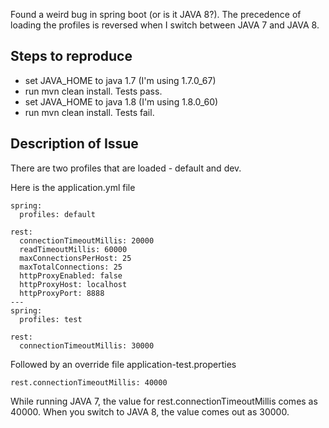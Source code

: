 Found a weird bug in spring boot (or is it JAVA 8?). The precedence of loading the profiles is reversed when I switch between JAVA 7 and JAVA 8.

Steps to reproduce
------------------
* set JAVA_HOME to java 1.7 (I'm using 1.7.0_67)
* run mvn clean install. Tests pass.
* set JAVA_HOME to java 1.8 (I'm using 1.8.0_60)
* run mvn clean install. Tests fail.

Description of Issue
------------------
There are two profiles that are loaded - default and dev.

Here is the application.yml file
```
spring:
  profiles: default

rest:
  connectionTimeoutMillis: 20000
  readTimeoutMillis: 60000
  maxConnectionsPerHost: 25
  maxTotalConnections: 25
  httpProxyEnabled: false
  httpProxyHost: localhost
  httpProxyPort: 8888
---
spring:
  profiles: test

rest:
  connectionTimeoutMillis: 30000
```

Followed by an override file application-test.properties
```
rest.connectionTimeoutMillis: 40000
```

While running JAVA 7, the value for rest.connectionTimeoutMillis comes as 40000. When you switch to JAVA 8, the value comes out as 30000.

